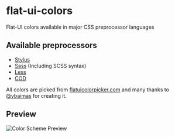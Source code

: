 # flat-ui-colors
Flat-UI colors available in major CSS preprocessor languages

## Available preprocessors
 - [Stylus](http://learnboost.github.io/stylus/)
 - [Sass](http://sass-lang.com) (Including SCSS syntax)
 - [Less](http://lesscss.org)
 - [COD](http://cssondiet.com)


All colors are picked from [flatuicolorpicker.com](http://www.flatuicolorpicker.com) and many thanks to [@vbaimas](https://twitter.com/vbaimas) for creating it.

## Preview

![Color Scheme Preview](http://i.imgur.com/UhUGPTk.png)
